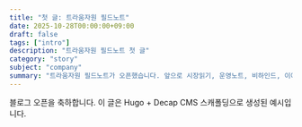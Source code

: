 ```yaml
---
title: "첫 글: 트라움자원 필드노트"
date: 2025-10-28T00:00:00+09:00
draft: false
tags: ["intro"]
description: "트라움자원 필드노트 첫 글"
category: "story"
subject: "company"
summary: "트라움자원 필드노트가 오픈했습니다. 앞으로 시장읽기, 운영노트, 비하인드, 이야기 4가지 카테고리로 실질적인 인사이트를 공유합니다."
---
```


블로그 오픈을 축하합니다. 이 글은 Hugo + Decap CMS 스캐폴딩으로 생성된 예시입니다.
